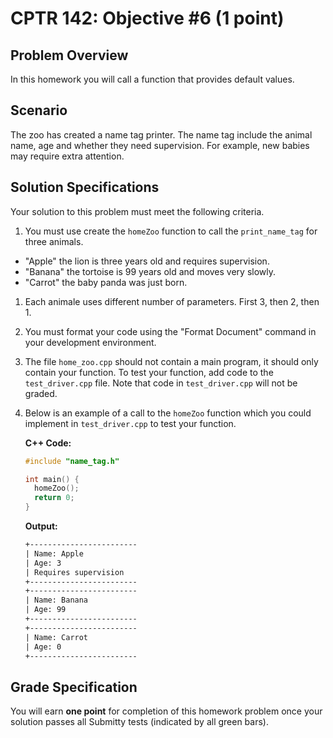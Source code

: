 # CPTR 142: Objective #6 (1 point)

## Problem Overview

In this homework you will call a function that provides default values.

## Scenario

The zoo has created a name tag printer.
The name tag include the animal name, age and whether they need supervision.
For example, new babies may require extra attention.

## Solution Specifications

Your solution to this problem must meet the following criteria.

1. You must use create the `homeZoo` function to call the `print_name_tag` for three animals.

  * "Apple" the lion is three years old and requires supervision.
  * "Banana" the tortoise is 99 years old and moves very slowly.
  * "Carrot" the baby panda was just born.

1. Each animale uses different number of parameters. First 3, then 2, then 1.

1. You must format your code using the "Format Document" command in your development environment.

1. The file `home_zoo.cpp` should not contain a main program, it should only contain your function. To test your function, add code to the `test_driver.cpp` file. Note that code in `test_driver.cpp` will not be graded.

1. Below is an example of a call to the `homeZoo` function which you could implement in `test_driver.cpp` to test your function.

    **C++ Code:**
    ```c++
    #include "name_tag.h"

    int main() {
      homeZoo();
      return 0;
    }
    ```

    **Output:**
    ```html
    +------------------------
    | Name: Apple
    | Age: 3
    | Requires supervision
    +------------------------
    +------------------------
    | Name: Banana
    | Age: 99
    +------------------------
    +------------------------
    | Name: Carrot
    | Age: 0
    +------------------------
    ```

## Grade Specification

You will earn **one point** for completion of this homework problem once your solution passes all Submitty tests (indicated by all green bars).

